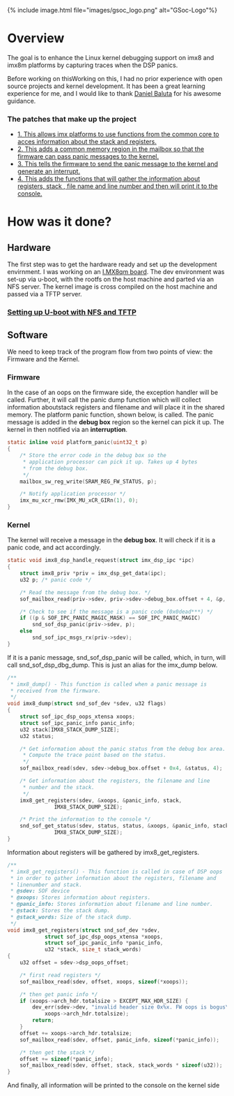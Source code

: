 
{% include image.html file="images/gsoc_logo.png" alt="GSoc-Logo"%}
	
# Overview

The goal is to enhance the Linux kernel debugging support on imx8 and imx8m platforms by capturing traces when the DSP panics.

Before working on thisWorking on this, I had no prior experience with open source projects and kernel development. It has been a great learning experience for me, and I would like to thank [Daniel Baluta](https://github.com/dbaluta) for his awesome guidance.

### The patches that make up the project

- [1. This allows imx platforms to use functions from the common core to acces information about the stack and registers.](https://github.com/thesofproject/linux/pull/2322/commits/58f860ba61ee2c5fe947f7f9acad4cda34c2f757)
- [2. This adds a common memory region in the mailbox so that the firmware can pass panic messages to the kernel.](https://github.com/thesofproject/linux/pull/2341/commits/a316ce5fdd7a304e59555d5faacc8ae51e8e112f)
- [3. This tells the firmware to send the panic message to the kernel and generate an interrupt.](https://github.com/thesofproject/sof/pull/3282/commits/d334d9890e28439828251aac16e3ba17e2a7a583)
- [4. This adds the functions that will gather the information about registers, stack , file name and line number and then will print it to the console.](https://github.com/thesofproject/linux/pull/2348/commits/39cdee64070e063c6d8802362ace3c7b54b370b1)

# How was it done?

## Hardware
The first step was to get the hardware ready and set up the development envirnment.
I was working on an [I.MX8qm board](https://www.nxp.com/design/development-boards/i-mx-evaluation-and-development-boards/i-mx-8quadmax-multisensory-enablement-kit-mek:MCIMX8QM-CPU). The dev environment was set-up via u-boot, with the rootfs on the host machine and parted via an NFS server. The kernel image is cross compiled on the host machine and passed via a TFTP server.

### [Setting up U-boot with NFS and TFTP](https://github.com/IulianOlaru249/GSoC2020-Summary/blob/master/hardware-setup-tutorial.md)

## Software
We need to keep track of the program flow from two points of view: the Firmware and the Kernel.

### Firmware
In the case of an oops on the firmware side, the exception handler will be called. Further, it will call the panic dump function which will collect information aboutstack registers and filename and will place it in the shared memory. The platform panic function, shown below, is called. The panic message is added in the **debug box** region so the kernel can pick it up. The kernel in then notified via an **interruption**.
```c
static inline void platform_panic(uint32_t p)
{
	/* Store the error code in the debug box so the
	 * application processor can pick it up. Takes up 4 bytes
	 * from the debug box.
	 */
	mailbox_sw_reg_write(SRAM_REG_FW_STATUS, p);

	/* Notify application processor */
	imx_mu_xcr_rmw(IMX_MU_xCR_GIRn(1), 0);
}
```

### Kernel
The kernel will receive a message in the **debug box**. It will check if it is a panic code, and act accordingly.
```c
static void imx8_dsp_handle_request(struct imx_dsp_ipc *ipc)
{
	struct imx8_priv *priv = imx_dsp_get_data(ipc);
	u32 p; /* panic code */

	/* Read the message from the debug box. */
	sof_mailbox_read(priv->sdev, priv->sdev->debug_box.offset + 4, &p, sizeof(p));

	/* Check to see if the message is a panic code (0x0dead***) */
	if ((p & SOF_IPC_PANIC_MAGIC_MASK) == SOF_IPC_PANIC_MAGIC)
		snd_sof_dsp_panic(priv->sdev, p);
	else
		snd_sof_ipc_msgs_rx(priv->sdev);
}
```

If it is a panic message, snd_sof_dsp_panic will be called, which, in turn, will call snd_sof_dsp_dbg_dump. This is just an alias for the imx_dump below.
```c
/**
 * imx8_dump() - This function is called when a panic message is
 * received from the firmware.
 */
void imx8_dump(struct snd_sof_dev *sdev, u32 flags)
{
	struct sof_ipc_dsp_oops_xtensa xoops;
	struct sof_ipc_panic_info panic_info;
	u32 stack[IMX8_STACK_DUMP_SIZE];
	u32 status;

	/* Get information about the panic status from the debug box area.
	 * Compute the trace point based on the status.
	 */
	sof_mailbox_read(sdev, sdev->debug_box.offset + 0x4, &status, 4);

	/* Get information about the registers, the filename and line
	 * number and the stack.
	 */
	imx8_get_registers(sdev, &xoops, &panic_info, stack,
			   IMX8_STACK_DUMP_SIZE);

	/* Print the information to the console */
	snd_sof_get_status(sdev, status, status, &xoops, &panic_info, stack,
			   IMX8_STACK_DUMP_SIZE);
}
```

Information about registers will be gathered by imx8_get_registers.
```c
/**
 * imx8_get_registers() - This function is called in case of DSP oops
 * in order to gather information about the registers, filename and
 * linenumber and stack.
 * @sdev: SOF device
 * @xoops: Stores information about registers.
 * @panic_info: Stores information about filename and line number.
 * @stack: Stores the stack dump.
 * @stack_words: Size of the stack dump.
 */
void imx8_get_registers(struct snd_sof_dev *sdev,
			struct sof_ipc_dsp_oops_xtensa *xoops,
			struct sof_ipc_panic_info *panic_info,
			u32 *stack, size_t stack_words)
{
	u32 offset = sdev->dsp_oops_offset;

	/* first read registers */
	sof_mailbox_read(sdev, offset, xoops, sizeof(*xoops));

	/* then get panic info */
	if (xoops->arch_hdr.totalsize > EXCEPT_MAX_HDR_SIZE) {
		dev_err(sdev->dev, "invalid header size 0x%x. FW oops is bogus\n",
			xoops->arch_hdr.totalsize);
		return;
	}
	offset += xoops->arch_hdr.totalsize;
	sof_mailbox_read(sdev, offset, panic_info, sizeof(*panic_info));

	/* then get the stack */
	offset += sizeof(*panic_info);
	sof_mailbox_read(sdev, offset, stack, stack_words * sizeof(u32));
}
```

And finally, all information will be printed to the console on the kernel side
```markdown
```
